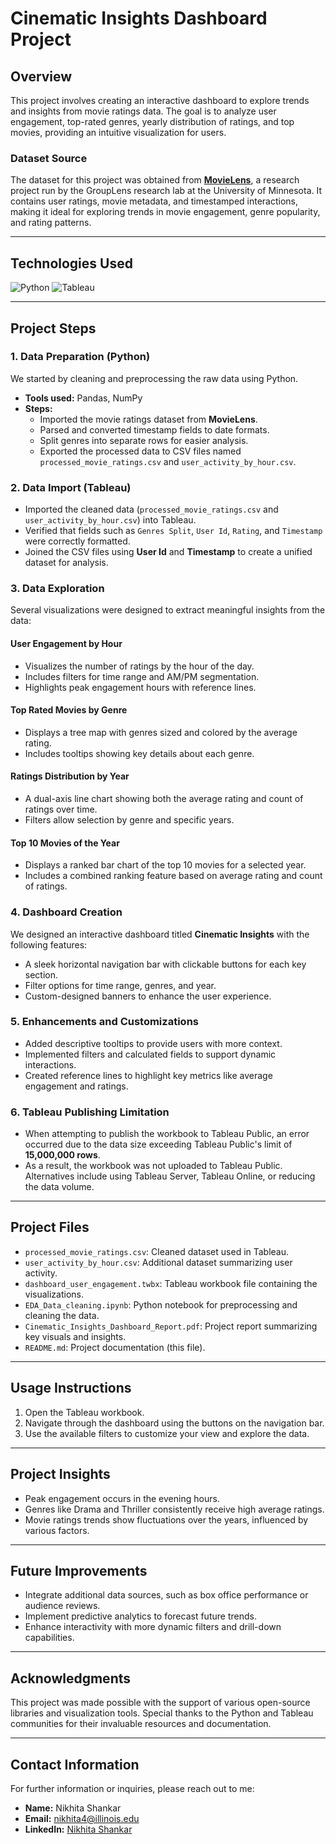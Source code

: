 # Cinematic Insights Dashboard Project

## Overview
This project involves creating an interactive dashboard to explore trends and insights from movie ratings data. The goal is to analyze user engagement, top-rated genres, yearly distribution of ratings, and top movies, providing an intuitive visualization for users.

### Dataset Source
The dataset for this project was obtained from [**MovieLens**](https://grouplens.org/datasets/movielens/), a research project run by the GroupLens research lab at the University of Minnesota. It contains user ratings, movie metadata, and timestamped interactions, making it ideal for exploring trends in movie engagement, genre popularity, and rating patterns.

---

## Technologies Used
![Python](https://img.shields.io/badge/Python-3776AB?style=for-the-badge&logo=python&logoColor=white)
![Tableau](https://img.shields.io/badge/Tableau-E97627?style=for-the-badge&logo=tableau&logoColor=white)

---

## Project Steps

### 1. Data Preparation (Python)
We started by cleaning and preprocessing the raw data using Python.
- **Tools used:** Pandas, NumPy
- **Steps:**
  - Imported the movie ratings dataset from **MovieLens**.
  - Parsed and converted timestamp fields to date formats.
  - Split genres into separate rows for easier analysis.
  - Exported the processed data to CSV files named `processed_movie_ratings.csv` and `user_activity_by_hour.csv`.

### 2. Data Import (Tableau)
- Imported the cleaned data (`processed_movie_ratings.csv` and `user_activity_by_hour.csv`) into Tableau.
- Verified that fields such as `Genres Split`, `User Id`, `Rating`, and `Timestamp` were correctly formatted.
- Joined the CSV files using **User Id** and **Timestamp** to create a unified dataset for analysis.

### 3. Data Exploration
Several visualizations were designed to extract meaningful insights from the data:

#### User Engagement by Hour
- Visualizes the number of ratings by the hour of the day.
- Includes filters for time range and AM/PM segmentation.
- Highlights peak engagement hours with reference lines.

#### Top Rated Movies by Genre
- Displays a tree map with genres sized and colored by the average rating.
- Includes tooltips showing key details about each genre.

#### Ratings Distribution by Year
- A dual-axis line chart showing both the average rating and count of ratings over time.
- Filters allow selection by genre and specific years.

#### Top 10 Movies of the Year
- Displays a ranked bar chart of the top 10 movies for a selected year.
- Includes a combined ranking feature based on average rating and count of ratings.

### 4. Dashboard Creation
We designed an interactive dashboard titled **Cinematic Insights** with the following features:
- A sleek horizontal navigation bar with clickable buttons for each key section.
- Filter options for time range, genres, and year.
- Custom-designed banners to enhance the user experience.

### 5. Enhancements and Customizations
- Added descriptive tooltips to provide users with more context.
- Implemented filters and calculated fields to support dynamic interactions.
- Created reference lines to highlight key metrics like average engagement and ratings.

### 6. Tableau Publishing Limitation
   - When attempting to publish the workbook to Tableau Public, an error occurred due to the data size exceeding Tableau Public's limit of **15,000,000 rows**.
   - As a result, the workbook was not uploaded to Tableau Public. Alternatives include using Tableau Server, Tableau Online, or reducing the data volume.

---

## Project Files
- `processed_movie_ratings.csv`: Cleaned dataset used in Tableau.
- `user_activity_by_hour.csv`: Additional dataset summarizing user activity.
- `dashboard_user_engagement.twbx`: Tableau workbook file containing the visualizations.
- `EDA_Data_cleaning.ipynb`: Python notebook for preprocessing and cleaning the data.
- `Cinematic_Insights_Dashboard_Report.pdf`: Project report summarizing key visuals and insights.
- `README.md`: Project documentation (this file).

---

## Usage Instructions
1. Open the Tableau workbook.
2. Navigate through the dashboard using the buttons on the navigation bar.
3. Use the available filters to customize your view and explore the data.

---

## Project Insights
- Peak engagement occurs in the evening hours.
- Genres like Drama and Thriller consistently receive high average ratings.
- Movie ratings trends show fluctuations over the years, influenced by various factors.

---

## Future Improvements
- Integrate additional data sources, such as box office performance or audience reviews.
- Implement predictive analytics to forecast future trends.
- Enhance interactivity with more dynamic filters and drill-down capabilities.

---

## Acknowledgments
This project was made possible with the support of various open-source libraries and visualization tools. Special thanks to the Python and Tableau communities for their invaluable resources and documentation.

---

## Contact Information
For further information or inquiries, please reach out to me:

- **Name:** Nikhita Shankar
- **Email:** nikhita4@illinois.edu
- **LinkedIn:** [Nikhita Shankar](https://www.linkedin.com/in/nikhitashankar)
